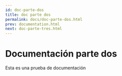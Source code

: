 ```yaml
---
id: doc-parte-dos
title: doc parte dos
permalink: docs/doc-parte-dos.html
prev: documentation.html
next: doc-parte-tres.html
---
```

# Documentación parte dos
Esta es una prueba de documentación

